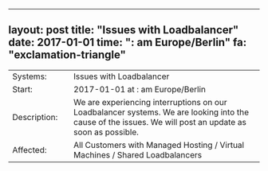 --- 
 layout: post 
 title: "Issues with Loadbalancer" 
 date: 2017-01-01 
 time: ": am Europe/Berlin" 
 fa: "exclamation-triangle" 
 --- 
 |                   |   |                                                                      | 
 |-------------------|---|----------------------------------------------------------------------| 
 | Systems:          |   | Issues with Loadbalancer| 
 | Start:            |   | 2017-01-01 at : am Europe/Berlin | 
 | Description:      |   | We are experiencing interruptions on our Loadbalancer systems. We are looking into the cause of the issues. We will post an update as soon as possible. | 
 | Affected:         |   | All Customers with Managed Hosting / Virtual Machines / Shared Loadbalancers | 
